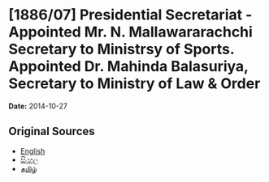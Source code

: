 # [1886/07] Presidential Secretariat - Appointed Mr. N. Mallawararachchi Secretary to Ministrsy of Sports. Appointed Dr. Mahinda Balasuriya, Secretary to Ministry of Law & Order

**Date:** 2014-10-27

## Original Sources

- [English](https://documents.gov.lk/view/extra-gazettes/2014/10/1886-07_E.pdf)
- [සිංහල](https://documents.gov.lk/view/extra-gazettes/2014/10/1886-07_S.pdf)
- [தமிழ்](https://documents.gov.lk/view/extra-gazettes/2014/10/1886-07_T.pdf)
